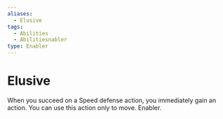 ```yaml
---
aliases:
  - Elusive
tags:
  - Abilities
  - Abilitiesnabler
type: Enabler
---
```


# Elusive

When you succeed on a Speed defense action, you immediately gain an action. You can use this action only to move. Enabler.
